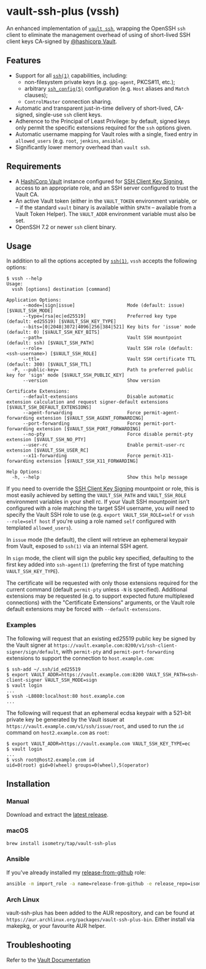 # vault-ssh-plus (vssh)

An enhanced implementation of [`vault ssh`](https://www.vaultproject.io/docs/commands/ssh), wrapping the OpenSSH `ssh` client to eliminate the management overhead of using of short-lived SSH client keys CA-signed by [@hashicorp Vault](https://www.vaultproject.io/).

## Features

* Support for all [`ssh(1)`](https://man.openbsd.org/ssh.1) capabilities, including:
  * non-filesystem private keys (e.g. `gpg-agent`, PKCS#11, etc.);
  * arbitrary [`ssh_config(5)`](https://man.openbsd.org/ssh_config.5) configuration (e.g. `Host` aliases and `Match` clauses);
  * `ControlMaster` connection sharing.
* Automatic and transparent just-in-time delivery of short-lived, CA-signed, single-use `ssh` client keys.
* Adherence to the Principal of Least Privilege: by default, signed keys only permit the specific extensions required for the `ssh` options given.
* Automatic username mapping for Vault roles with a single, fixed entry in `allowed_users` (e.g. `root`, `jenkins`, `ansible`).
* Significantly lower memory overhead than `vault ssh`.

## Requirements

* A [HashiCorp Vault](https://www.vaultproject.io/) instance configured for [SSH Client Key Signing](https://www.vaultproject.io/docs/secrets/ssh/signed-ssh-certificates.html#client-key-signing), access to an appropriate role, and an SSH server configured to trust the Vault CA.
* An active Vault token (either in the `VAULT_TOKEN` environment variable, or – if the standard `vault` binary is available within `$PATH` – available from a Vault Token Helper). The `VAULT_ADDR` environment variable must also be set.
* OpenSSH 7.2 or newer `ssh` client binary.

## Usage

In addition to all the options accepted by [`ssh(1)`](https://man.openbsd.org/ssh.1), `vssh` accepts the following options:

```console
$ vssh --help
Usage:
  vssh [options] destination [command]

Application Options:
      --mode=[sign|issue]                   Mode (default: issue) [$VAULT_SSH_MODE]
      --type=[rsa|ec|ed25519]               Preferred key type (default: ed25519) [$VAULT_SSH_KEY_TYPE]
      --bits=[0|2048|3072|4096|256|384|521] Key bits for 'issue' mode (default: 0) [$VAULT_SSH_KEY_BITS]
      --path=                               Vault SSH mountpoint (default: ssh) [$VAULT_SSH_PATH]
      --role=                               Vault SSH role (default: <ssh-username>) [$VAULT_SSH_ROLE]
      --ttl=                                Vault SSH certificate TTL (default: 300) [$VAULT_SSH_TTL]
  -P, --public-key=                         Path to preferred public key for 'sign' mode [$VAULT_SSH_PUBLIC_KEY]
      --version                             Show version

Certificate Extensions:
      --default-extensions                  Disable automatic extension calculation and request signer-default extensions [$VAULT_SSH_DEFAULT_EXTENSIONS]
      --agent-forwarding                    Force permit-agent-forwarding extension [$VAULT_SSH_AGENT_FORWARDING]
      --port-forwarding                     Force permit-port-forwarding extension [$VAULT_SSH_PORT_FORWARDING]
      --no-pty                              Force disable permit-pty extension [$VAULT_SSH_NO_PTY]
      --user-rc                             Enable permit-user-rc extension [$VAULT_SSH_USER_RC]
      --x11-forwarding                      Force permit-X11-forwarding extension [$VAULT_SSH_X11_FORWARDING]

Help Options:
  -h, --help                                Show this help message
```

If you need to override the [SSH Client Key Signing](https://www.vaultproject.io/docs/secrets/ssh/signed-ssh-certificates.html#client-key-signing) mountpoint or role, this is most easily achieved by setting the `VAULT_SSH_PATH` and `VAULT_SSH_ROLE` environment variables in your shell rc.
If your Vault SSH mountpoint isn't configured with a role matching the target SSH username, you *will* need to specify the Vault SSH role to use (e.g. `export VAULT_SSH_ROLE=self` or `vssh --role=self host` if you're using a role named `self` configured with templated `allowed_users`).

In `issue` mode (the default), the client will retrieve an ephemeral keypair from Vault, exposed to `ssh(1)` via an internal SSH agent.

In `sign` mode, the client will sign the public key specified, defaulting to the first key added into `ssh-agent(1)` (preferring the first of type matching `VAULT_SSH_KEY_TYPE`).

The certificate will be requested with only those extensions required for the current command (default `permit-pty` unless `-N` is specified). Additional extensions may be requested (e.g. to support expected future multiplexed connections) with the "Certificate Extensions" arguments, or the Vault role default extensions may be forced with `--default-extensions`.

### Examples

The following will request that an existing ed25519 public key be signed by the Vault signer at `https://vault.example.com:8200/v1/ssh-client-signer/sign/default`, with `permit-pty` and `permit-port-forwarding` extensions to support the connection to `host.example.com`:

```console
$ ssh-add ~/.ssh/id_ed25519
$ export VAULT_ADDR=https://vault.example.com:8200 VAULT_SSH_PATH=ssh-client-signer VAULT_SSH_MODE=sign
$ vault login
...
$ vssh -L8080:localhost:80 host.example.com
...
```

The following will request that an ephemeral ecdsa keypair with a 521-bit private key be generated by the Vault issuer at `https://vault.example.com/v1/ssh/issue/root`, and used to run the `id` command on `host2.example.com` as `root`:

```console
$ export VAULT_ADDR=https://vault.example.com VAULT_SSH_KEY_TYPE=ec
$ vault login
...
$ vssh root@host2.example.com id
uid=0(root) gid=0(wheel) groups=0(wheel),5(operator)
```

## Installation

### Manual

Download and extract the [latest release](https://github.com/isometry/vault-ssh-plus/releases/latest).

### macOS

```sh
brew install isometry/tap/vault-ssh-plus
```

### Ansible

If you've already installed my [release-from-github](https://github.com/isometry/ansible-role-release-from-github) role:

```sh
ansible -m import_role -a name=release-from-github -e release_repo=isometry/vault-ssh-plus -e release_hashicorp_style=yes localhost
```

### Arch Linux

vault-ssh-plus has been added to the AUR repository, and can be found at `https://aur.archlinux.org/packages/vault-ssh-plus-bin`. 
Either install via makepkg, or your favourite AUR helper.

## Troubleshooting

Refer to the [Vault Documentation](https://www.vaultproject.io/docs/secrets/ssh/signed-ssh-certificates.html#troubleshooting)

